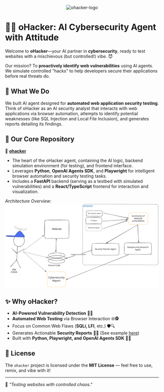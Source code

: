 <p align="center">
  <img width="250" alt="ohacker-logo" src="https://avatars.githubusercontent.com/u/209147264?s=400&u=2f2ed0c39076d461c8f0cf6eb7bbd315aa10f6d0&v=4" />
</p>

# 🧑‍💻 oHacker: AI Cybersecurity Agent with Attitude

Welcome to **oHacker**—your AI partner in **cybersecurity**, ready to test websites with a mischievous (but controlled!) vibe. 😈

Our mission? To **proactively identify web vulnerabilities** using AI agents. We simulate controlled "hacks" to help developers secure their applications before real threats do.

## 🤖 What We Do
We built AI agent designed for **automated web application security testing**. Think of oHacker as an AI security analyst that interacts with web applications via browser automation, attempts to identify potential weaknesses (like SQL Injection and Local File Inclusion), and generates reports detailing its findings.

## 📂 Our Core Repository

🔹 **[ohacker](https://github.com/OpenAI-oHacker/ohacker)**
  - The heart of the oHacker agent, containing the AI logic, backend simulation environment (for testing), and frontend interface.
  - Leverages **Python**, **OpenAI Agents SDK**, and **Playwright** for intelligent browser automation and security testing tasks.
  - Includes a **FastAPI** backend (serving as a testbed with simulated vulnerabilities) and a **React/TypeScript** frontend for interaction and visualization.

  *Architecture Overview:*
  <img width="950" alt="oHacker Architecture" src="https://github.com/OpenAI-oHacker/ohacker/blob/main/architecture.svg?raw=true" />

## ✨ Why oHacker?
- **AI-Powered Vulnerability Detection** 🤖💥
- **Automated Web Testing** via Browser Interaction 🌐🕵️
- Focus on Common Web Flaws (**SQLi, LFI**, etc.) 🛡️🔍
- Generates Actionable **Security Reports** 📄✅ (See example [here](https://github.com/OpenAI-oHacker/ohacker/blob/main/report.md))
- Built with **Python, Playwright, and OpenAI Agents SDK** 🐍🧠

## 📜 License
The `ohacker` project is licensed under the **MIT License** — feel free to use, remix, and vibe with it!

---

🤖 _"Testing websites with controlled chaos."_
